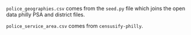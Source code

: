 `police_geographies.csv` comes from the `seed.py` file which joins the open data philly PSA and district files.

`police_service_area.csv` comes from `censusify-philly`.

